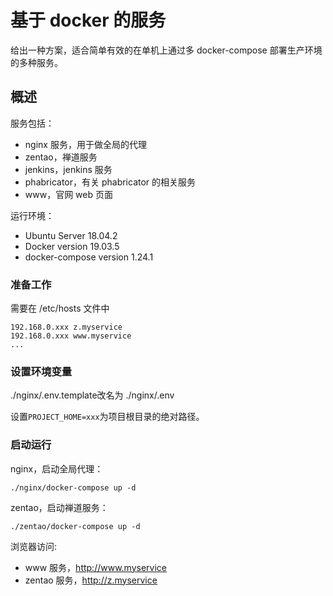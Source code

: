 # 基于 docker 的服务

给出一种方案，适合简单有效的在单机上通过多 docker-compose 部署生产环境的多种服务。

## 概述

服务包括：

- nginx 服务，用于做全局的代理
- zentao，禅道服务
- jenkins，jenkins 服务
- phabricator，有关 phabricator 的相关服务
- www，官网 web 页面

运行环境：

- Ubuntu Server 18.04.2
- Docker version 19.03.5
- docker-compose version 1.24.1

### 准备工作

需要在 /etc/hosts 文件中

```
192.168.0.xxx z.myservice
192.168.0.xxx www.myservice
...
```

### 设置环境变量

./nginx/.env.template改名为 ./nginx/.env

设置`PROJECT_HOME=xxx`为项目根目录的绝对路径。

### 启动运行

nginx，启动全局代理：

```
./nginx/docker-compose up -d
```

zentao，启动禅道服务：

```
./zentao/docker-compose up -d
```

浏览器访问:

- www 服务，http://www.myservice
- zentao 服务，http://z.myservice
